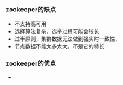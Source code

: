 ### zookeeper的缺点
* 不支持高可用
* 选择算法复杂，选举过程可能会较长
* 过半原则，集群数据无法做到强实时一致性，
* 节点数据不能太多太大，不是它的特长

### zookeeper的优点
* 
